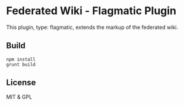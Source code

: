 # Federated Wiki - Flagmatic Plugin

This plugin, type: flagmatic, extends the markup of the federated wiki.

## Build

    npm install
    grunt build

## License

MIT & GPL

